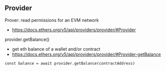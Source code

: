 ## Provider

Prover: read permissions for an EVM network
- https://docs.ethers.org/v5/api/providers/provider/#Provider

provider.getBalance()
- get eth balance of a wallet and/or contract
- https://docs.ethers.org/v5/api/providers/provider/#Provider-getBalance

```
const balance = await provider.getBalance(contractAddress)
```

